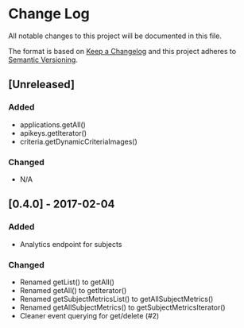 # Change Log
All notable changes to this project will be documented in this file.

The format is based on [Keep a Changelog](http://keepachangelog.com/) and this project adheres to [Semantic Versioning](http://semver.org/).

## [Unreleased]
### Added
- applications.getAll()
- apikeys.getIterator()
- criteria.getDynamicCriteriaImages()

### Changed
- N/A

## [0.4.0] - 2017-02-04
### Added
- Analytics endpoint for subjects

### Changed
- Renamed getList() to getAll()
- Renamed getAll() to getIterator()
- Renamed getSubjectMetricsList() to getAllSubjectMetrics()
- Renamed getAllSubjectMetrics() to getSubjectMetricsIterator()
- Cleaner event querying for get/delete (#2)
